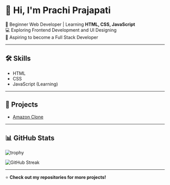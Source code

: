 # 👋 Hi, I'm Prachi Prajapati  

🌱 Beginner Web Developer | Learning **HTML, CSS, JavaScript**  
💻 Exploring Frontend Development and UI Designing  
🚀 Aspiring to become a Full Stack Developer  

---

## 🛠 Skills  
- HTML  
- CSS  
- JavaScript (Learning)  

---

## 📌 Projects  
- [Amazon Clone](https://github.com/prachip-jpg/amazon-clone)  

---

## 📊 GitHub Stats  
<!-- GitHub Profile Trophy -->
![trophy](https://github-profile-trophy.vercel.app/?username=prachip-jpg&theme=radical&no-frame=true&no-bg=false)

<!-- GitHub Streak Stats -->
![GitHub Streak](https://github-readme-streak-stats.herokuapp.com/?user=prachip-jpg&theme=radical)

---

⭐ **Check out my repositories for more projects!**
